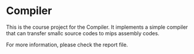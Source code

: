 # Compiler

 This is the course project for the Compiler. It implements a simple compiler that can transfer smallc source codes to mips assembly codes.


For more information, please check the report file.
